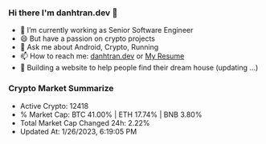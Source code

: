### Hi there I'm danhtran.dev 👋

- 🔭 I’m currently working as Senior Software Engineer
- 😄 But have a passion on crypto projects
- 💬 Ask me about Android, Crypto, Running 
- 📫 How to reach me: <a href="https://danhtran.dev" target="_blank">danhtran.dev</a> or <a href="Dan-Resume.pdf" target="_blank">My Resume</a>
- 🌱 Building a website to help people find their dream house (updating ...)

### Crypto Market Summarize
- Active Crypto: 12418
- % Market Cap: BTC 41.00% | ETH 17.74% | BNB 3.80%
- Total Market Cap Changed 24h: 2.22%
- Updated At: 1/26/2023, 6:19:05 PM
